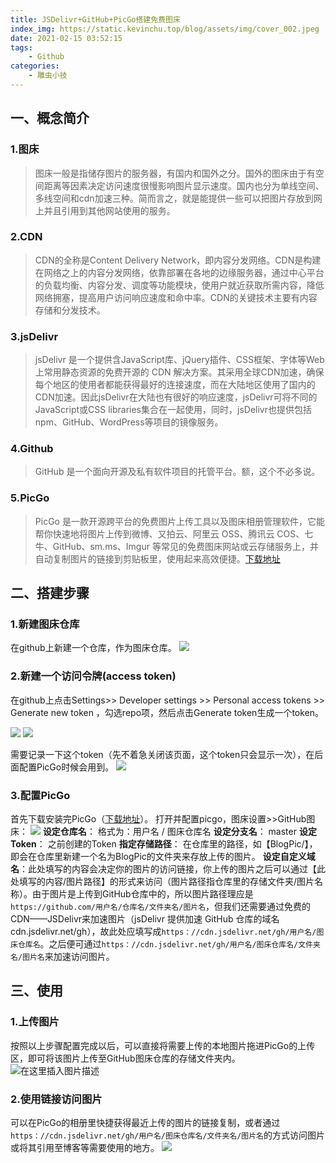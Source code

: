 ```yaml
---
title: JSDelivr+GitHub+PicGo搭建免费图床
index_img: https://static.kevinchu.top/blog/assets/img/cover_002.jpeg
date: 2021-02-15 03:52:15
tags:
    - Github
categories:
    - 雕虫小技
---
```

## 一、概念简介
### 1.图床
>图床一般是指储存图片的服务器，有国内和国外之分。国外的图床由于有空间距离等因素决定访问速度很慢影响图片显示速度。国内也分为单线空间、多线空间和cdn加速三种。简而言之，就是能提供一些可以把图片存放到网上并且引用到其他网站使用的服务。

### 2.CDN
>CDN的全称是Content Delivery Network，即内容分发网络。CDN是构建在网络之上的内容分发网络，依靠部署在各地的边缘服务器，通过中心平台的负载均衡、内容分发、调度等功能模块，使用户就近获取所需内容，降低网络拥塞，提高用户访问响应速度和命中率。CDN的关键技术主要有内容存储和分发技术。

### 3.jsDelivr
>jsDelivr 是一个提供含JavaScript库、jQuery插件、CSS框架、字体等Web上常用静态资源的免费开源的 CDN 解决方案。其采用全球CDN加速，确保每个地区的使用者都能获得最好的连接速度，而在大陆地区使用了国内的CDN加速。因此jsDelivr在大陆也有很好的响应速度，jsDelivr可将不同的JavaScript或CSS libraries集合在一起使用，同时，jsDelivr也提供包括npm、GitHub、WordPress等项目的镜像服务。


### 4.Github
>GitHub 是一个面向开源及私有软件项目的托管平台。额，这个不必多说。


### 5.PicGo
>PicGo 是一款开源跨平台的免费图片上传工具以及图床相册管理软件，它能帮你快速地将图片上传到微博、又拍云、阿里云 OSS、腾讯云 COS、七牛、GitHub、sm.ms、Imgur 等常见的免费图床网站或云存储服务上，并自动复制图片的链接到剪贴板里，使用起来高效便捷。[下载地址](https://github.com/Molunerfinn/PicGo/releases)


## 二、搭建步骤
### 1.新建图床仓库
在github上新建一个仓库，作为图床仓库。
![](https://imgconvert.csdnimg.cn/aHR0cHM6Ly9jZG4uanNkZWxpdnIubmV0L2doL0tldmluQ2h1MTk5OC9GaWd1cmVCZWQvQmxvZ1BpYy9ibG9nMjAyMDA3MzBfZmlndXJlYmVkXzAwMS5wbmc?x-oss-process=image/format,png)

### 2.新建一个访问令牌(access token)
在github上点击Settings>> Developer settings >> Personal access tokens >> Generate new token ，勾选repo项，然后点击Generate token生成一个token。

![](https://imgconvert.csdnimg.cn/aHR0cHM6Ly9jZG4uanNkZWxpdnIubmV0L2doL0tldmluQ2h1MTk5OC9GaWd1cmVCZWQvQmxvZ1BpYy9ibG9nMjAyMDA3MzBfZmlndXJlYmVkXzAwMi5wbmc?x-oss-process=image/format,png)
![](https://imgconvert.csdnimg.cn/aHR0cHM6Ly9jZG4uanNkZWxpdnIubmV0L2doL0tldmluQ2h1MTk5OC9GaWd1cmVCZWQvQmxvZ1BpYy9ibG9nMjAyMDA3MzBfZmlndXJlYmVkXzAwMy5wbmc?x-oss-process=image/format,png)

需要记录一下这个token（先不着急关闭该页面，这个token只会显示一次），在后面配置PicGo时候会用到。
![](https://imgconvert.csdnimg.cn/aHR0cHM6Ly9jZG4uanNkZWxpdnIubmV0L2doL0tldmluQ2h1MTk5OC9GaWd1cmVCZWQvQmxvZ1BpYy9ibG9nMjAyMDA3MzBfZmlndXJlYmVkXzAwNC5wbmc?x-oss-process=image/format,png)
### 3.配置PicGo
首先下载安装完PicGo（[下载地址](https://github.com/Molunerfinn/PicGo/releases)）。
打开并配置picgo，图床设置>>GitHub图床：
![](https://imgconvert.csdnimg.cn/aHR0cHM6Ly9jZG4uanNkZWxpdnIubmV0L2doL0tldmluQ2h1MTk5OC9GaWd1cmVCZWQvQmxvZ1BpYy9ibG9nMjAyMDA3MzBfZmlndXJlYmVkXzAwNS5wbmc?x-oss-process=image/format,png)
**设定仓库名**： 格式为：用户名 / 图床仓库名
**设定分支名**： master
**设定Token**： 之前创建的Token
**指定存储路径**： 在仓库里的路径，如【BlogPic/】，即会在仓库里新建一个名为BlogPic的文件夹来存放上传的图片。
 **设定自定义域名**：此处填写的内容会决定你的图片的访问链接，你上传的图片之后可以通过【此处填写的内容/图片路径】的形式来访问（图片路径指仓库里的存储文件夹/图片名称）。由于图片是上传到GitHub仓库中的，所以图片路径理应是`https://github.com/用户名/仓库名/文件夹名/图片名`，但我们还需要通过免费的CDN——JSDelivr来加速图片（jsDelivr 提供加速 GitHub 仓库的域名 cdn.jsdelivr.net/gh），故此处应填写成`https：//cdn.jsdelivr.net/gh/用户名/图床仓库名`。之后便可通过`https：//cdn.jsdelivr.net/gh/用户名/图床仓库名/文件夹名/图片名`来加速访问图片。


## 三、使用
### 1.上传图片
按照以上步骤配置完成以后，可以直接将需要上传的本地图片拖进PicGo的上传区，即可将该图片上传至GitHub图床仓库的存储文件夹内。
![在这里插入图片描述](https://imgconvert.csdnimg.cn/aHR0cHM6Ly9jZG4uanNkZWxpdnIubmV0L2doL0tldmluQ2h1MTk5OC9GaWd1cmVCZWQvQmxvZ1BpYy9ibG9nMjAyMDA3MzBfZmlndXJlYmVkXzAwNi5wbmc?x-oss-process=image/format,png)


### 2.使用链接访问图片
可以在PicGo的相册里快捷获得最近上传的图片的链接复制，或者通过`https：//cdn.jsdelivr.net/gh/用户名/图床仓库名/文件夹名/图片名`的方式访问图片或将其引用至博客等需要使用的地方。
![](https://imgconvert.csdnimg.cn/aHR0cHM6Ly9jZG4uanNkZWxpdnIubmV0L2doL0tldmluQ2h1MTk5OC9GaWd1cmVCZWQvQmxvZ1BpYy9ibG9nMjAyMDA3MzBfZmlndXJlYmVkXzAwNy5wbmc?x-oss-process=image/format,png)
